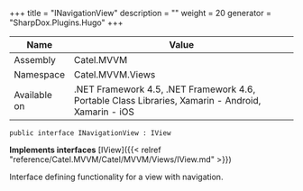 

+++
title = "INavigationView" 
description = ""
weight = 20
generator = "SharpDox.Plugins.Hugo"
+++

Name|Value
---|---
Assembly|Catel.MVVM
Namespace|Catel.MVVM.Views
Available on|.NET Framework 4.5, .NET Framework 4.6, Portable Class Libraries, Xamarin - Android, Xamarin - iOS

```
public interface INavigationView : IView
```

**Implements interfaces**
[IView]({{&lt; relref "reference/Catel.MVVM/Catel/MVVM/Views/IView.md" &gt;}})

Interface defining functionality for a view with navigation.

